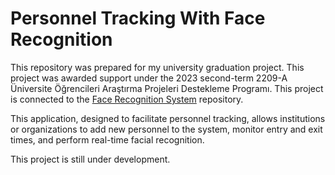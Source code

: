 # Personnel Tracking With Face Recognition

This repository was prepared for my university graduation project. This project was awarded support under the 2023 second-term 2209-A Üniversite Öğrencileri Araştırma Projeleri Destekleme Programı.
This project is connected to the [Face Recognition System](https://github.com/hanifeercan/FaceRecognitionSystem) repository.

This application, designed to facilitate personnel tracking, allows institutions or organizations to add new personnel to the system,
monitor entry and exit times, and perform real-time facial recognition.

This project is still under development.
